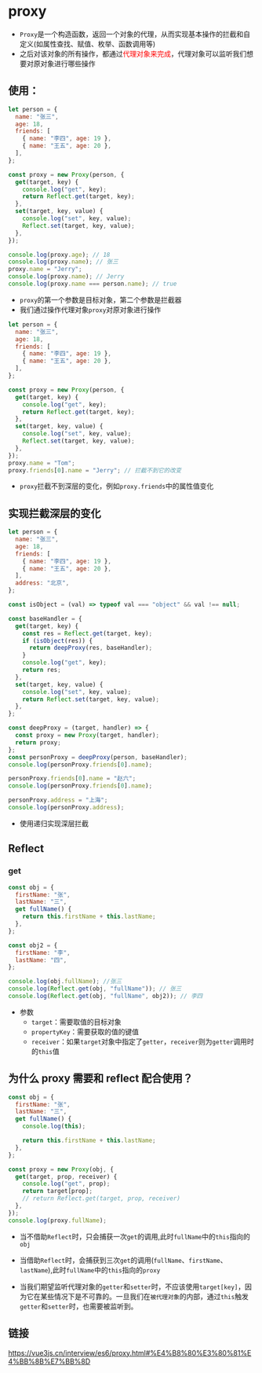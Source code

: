 # proxy

- `Proxy`是一个构造函数，返回一个对象的代理，从而实现基本操作的拦截和自定义(如属性查找、赋值、枚举、函数调用等)
- 之后对该对象的所有操作，都通过<span style="color:red">代理对象来完成</span>，代理对象可以监听我们想要对原对象进行哪些操作

## 使用：

```js
let person = {
  name: "张三",
  age: 18,
  friends: [
    { name: "李四", age: 19 },
    { name: "王五", age: 20 },
  ],
};

const proxy = new Proxy(person, {
  get(target, key) {
    console.log("get", key);
    return Reflect.get(target, key);
  },
  set(target, key, value) {
    console.log("set", key, value);
    Reflect.set(target, key, value);
  },
});

console.log(proxy.age); // 18
console.log(proxy.name); // 张三
proxy.name = "Jerry";
console.log(proxy.name); // Jerry
console.log(proxy.name === person.name); // true
```

- `proxy`的第一个参数是目标对象，第二个参数是拦截器
- 我们通过操作代理对象`proxy`对原对象进行操作

```js
let person = {
  name: "张三",
  age: 18,
  friends: [
    { name: "李四", age: 19 },
    { name: "王五", age: 20 },
  ],
};

const proxy = new Proxy(person, {
  get(target, key) {
    console.log("get", key);
    return Reflect.get(target, key);
  },
  set(target, key, value) {
    console.log("set", key, value);
    Reflect.set(target, key, value);
  },
});
proxy.name = "Tom";
proxy.friends[0].name = "Jerry"; // 拦截不到它的改变
```

- `proxy`拦截不到深层的变化，例如`proxy.friends`中的属性值变化

## 实现拦截深层的变化

```js
let person = {
  name: "张三",
  age: 18,
  friends: [
    { name: "李四", age: 19 },
    { name: "王五", age: 20 },
  ],
  address: "北京",
};

const isObject = (val) => typeof val === "object" && val !== null;

const baseHandler = {
  get(target, key) {
    const res = Reflect.get(target, key);
    if (isObject(res)) {
      return deepProxy(res, baseHandler);
    }
    console.log("get", key);
    return res;
  },
  set(target, key, value) {
    console.log("set", key, value);
    return Reflect.set(target, key, value);
  },
};

const deepProxy = (target, handler) => {
  const proxy = new Proxy(target, handler);
  return proxy;
};
const personProxy = deepProxy(person, baseHandler);
console.log(personProxy.friends[0].name);

personProxy.friends[0].name = "赵六";
console.log(personProxy.friends[0].name);

personProxy.address = "上海";
console.log(personProxy.address);
```

- 使用递归实现深层拦截

## Reflect

### get

```js
const obj = {
  firstName: "张",
  lastName: "三",
  get fullName() {
    return this.firstName + this.lastName;
  },
};

const obj2 = {
  firstName: "李",
  lastName: "四",
};

console.log(obj.fullName); //张三
console.log(Reflect.get(obj, "fullName")); // 张三
console.log(Reflect.get(obj, "fullName", obj2)); // 李四
```

- 参数
  - `target`：需要取值的目标对象
  - `propertyKey`：需要获取的值的键值
  - `receiver`：如果`target`对象中指定了`getter`，`receiver`则为`getter`调用时的`this`值

## 为什么 proxy 需要和 reflect 配合使用？

```js
const obj = {
  firstName: "张",
  lastName: "三",
  get fullName() {
    console.log(this);

    return this.firstName + this.lastName;
  },
};

const proxy = new Proxy(obj, {
  get(target, prop, receiver) {
    console.log("get", prop);
    return target[prop];
    // return Reflect.get(target, prop, receiver)
  },
});
console.log(proxy.fullName);
```
- 当不借助`Reflect`时，只会捕获一次`get`的调用,此时`fullName`中的`this`指向的`obj`
- 当借助`Reflect`时，会捕获到三次`get`的调用(`fullName`、`firstName`、`lastName`),此时`fullName`中的`this`指向的`proxy`

- 当我们期望监听代理对象的`getter`和`setter`时，不应该使用`target[key]`，因为它在某些情况下是不可靠的。一旦我们在`被代理对象`的内部，通过`this`触发`getter`和`setter`时，也需要被监听到。

## 链接

https://vue3js.cn/interview/es6/proxy.html#%E4%B8%80%E3%80%81%E4%BB%8B%E7%BB%8D
